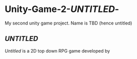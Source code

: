 # Unity-Game-2-_UNTITLED_-
My second unity game project. Name is TBD (hence untitled)


## _UNTITLED_
_Untitled_ is a 2D top down RPG game developed by 

